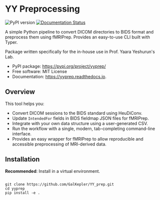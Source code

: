 # YY Preprocessing



![PyPI version](https://img.shields.io/pypi/v/yyprep.svg)
[![Documentation Status](https://readthedocs.org/projects/yyprep/badge/?version=latest)](https://yyprep.readthedocs.io/en/latest/?version=latest)

A simple Python pipeline to convert DICOM directories to BIDS format and preprocess them using fMRIPrep. Provides an easy-to-use CLI built with Typer.

Package written specifically for the in-house use in Prof. Yaara Yeshurun's Lab.

* PyPI package: https://pypi.org/project/yyprep/
* Free software: MIT License
* Documentation: https://yyprep.readthedocs.io.


## Overview

This tool helps you:

- Convert DICOM sessions to the BIDS standard using HeuDiConv.
- Update `IntendedFor` fields in BIDS fieldmap JSON files for fMRIPrep.
- Integrate with your own data structure using a user-generated CSV.
- Run the workflow with a single, modern, tab-completing command-line interface.
- Provides an easy wrapper for fMRIPrep to allow reproducible and accessible preprocessing of MRI-derived data.

## Installation

**Recommended**: Install in a virtual environment.

<code>
git clone https://github.com/GalKepler/YY_prep.git
cd yyprep
pip install -e .
</code>

